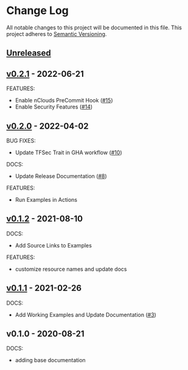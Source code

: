 # Change Log

All notable changes to this project will be documented in this file.
This project adheres to [Semantic Versioning](http://semver.org/).

<a name="unreleased"></a>
## [Unreleased]



<a name="v0.2.1"></a>
## [v0.2.1] - 2022-06-21
FEATURES:
- Enable nClouds PreCommit Hook ([#15](https://github.com/nclouds/terraform-aws-s3-bucket/issues/15))
- Enable Security Features ([#14](https://github.com/nclouds/terraform-aws-s3-bucket/issues/14))


<a name="v0.2.0"></a>
## [v0.2.0] - 2022-04-02
BUG FIXES:
- Update TFSec Trait in GHA workflow ([#10](https://github.com/nclouds/terraform-aws-s3-bucket/issues/10))

DOCS:
- Update Release Documentation ([#8](https://github.com/nclouds/terraform-aws-s3-bucket/issues/8))

FEATURES:
- Run Examples in Actions


<a name="v0.1.2"></a>
## [v0.1.2] - 2021-08-10
DOCS:
- Add Source Links to Examples

FEATURES:
- customize resource names and update docs


<a name="v0.1.1"></a>
## [v0.1.1] - 2021-02-26
DOCS:
- Add Working Examples and Update Documentation ([#3](https://github.com/nclouds/terraform-aws-s3-bucket/issues/3))


<a name="v0.1.0"></a>
## v0.1.0 - 2020-08-21
DOCS:
- adding base documentation


[Unreleased]: https://github.com/nclouds/terraform-aws-s3-bucket/compare/v0.2.1...HEAD
[v0.2.1]: https://github.com/nclouds/terraform-aws-s3-bucket/compare/v0.2.0...v0.2.1
[v0.2.0]: https://github.com/nclouds/terraform-aws-s3-bucket/compare/v0.1.2...v0.2.0
[v0.1.2]: https://github.com/nclouds/terraform-aws-s3-bucket/compare/v0.1.1...v0.1.2
[v0.1.1]: https://github.com/nclouds/terraform-aws-s3-bucket/compare/v0.1.0...v0.1.1
